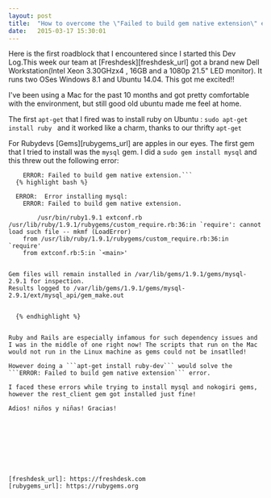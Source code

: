 ```yaml
---
layout: post
title:  "How to overcome the \"Failed to build gem native extension\" error"
date:   2015-03-17 15:30:01
---
```


Here is the first roadblock that I encountered since I started this Dev Log.This week our team at [Freshdesk][freshdesk_url] got a brand new Dell Workstation(Intel Xeon 3.30GHzx4 , 16GB and a 1080p 21.5" LED monitor). It runs two OSes Windows 8.1 and Ubuntu 14.04. This got me excited!!

I've been using a Mac for the past 10 months and got pretty comfortable with the environment, but still good old ubuntu made me feel at home.

The first ```apt-get``` that I fired was to install ruby on Ubuntu : ```sudo apt-get install ruby ``` and it worked like a charm, thanks to our thrifty ```apt-get```

For Rubydevs [Gems][rubygems_url] are apples in our eyes. The first gem that I tried to install was the ```mysql``` gem. I did a ```sudo gem install mysql``` and this threw out the following error:

```Error installing mysql:
	ERROR: Failed to build gem native extension.```
  {% highlight bash %}

  ERROR:  Error installing mysql:
	ERROR: Failed to build gem native extension.

        /usr/bin/ruby1.9.1 extconf.rb
/usr/lib/ruby/1.9.1/rubygems/custom_require.rb:36:in `require': cannot load such file -- mkmf (LoadError)
	from /usr/lib/ruby/1.9.1/rubygems/custom_require.rb:36:in `require'
	from extconf.rb:5:in `<main>'


Gem files will remain installed in /var/lib/gems/1.9.1/gems/mysql-2.9.1 for inspection.
Results logged to /var/lib/gems/1.9.1/gems/mysql-2.9.1/ext/mysql_api/gem_make.out


  {% endhighlight %}


Ruby and Rails are especially infamous for such dependency issues and I was in the middle of one right now! The scripts that run on the Mac would not run in the Linux machine as gems could not be insatlled!

However doing a ```apt-get install ruby-dev``` would solve the ```ERROR: Failed to build gem native extension``` error.

I faced these errors while trying to install mysql and nokogiri gems, however the rest_client gem got installed just fine!

Adios! niños y niñas! Gracias!









[freshdesk_url]: https://freshdesk.com
[rubygems_url]: https://rubygems.org
